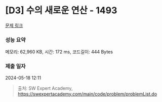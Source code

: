 # [D3] 수의 새로운 연산 - 1493 

[문제 링크](https://swexpertacademy.com/main/code/problem/problemDetail.do?contestProbId=AV2b-QGqADMBBASw) 

### 성능 요약

메모리: 62,960 KB, 시간: 172 ms, 코드길이: 444 Bytes

### 제출 일자

2024-05-18 12:11



> 출처: SW Expert Academy, https://swexpertacademy.com/main/code/problem/problemList.do